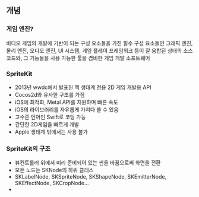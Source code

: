 ## 개념
### 게임 엔진?
 비디오 게임의 개발에 기반이 되는 구성 요소들을 가진 필수 구성 요소들인 그래픽 엔진, 물리 엔진, 오디오 엔진, UI 시스템, 게임 플레이 프레임워크 등이 잘 융합된 상태의 소스코드와, 그 기능들을 사용 가능한 툴을 겸비한 게임 개발 소프트웨어

### SpriteKit
- 2013년 wwdc에서 발표된 맥 생태계 전용 2D 게임 개발용 API
- Cocos2d와 유사한 구조를 가짐
- iOS에 최적화, Metal API를 지원하며 빠른 속도
- iOS의 라이브러리를 자유롭게 가져다 쓸 수 있음
- 고수준 언어인 Swift로 코딩 가능
- 간단한 2D게임을 빠르게 개발
- Apple 생태계 밖에서는 사용 불가

### SpriteKit의 구조
- 뷰컨트롤러 위에서 미리 준비되어 있는 씬을 바꿈으로써 화면을 전환
- 모든 노드는 SKNode의 하위 클래스
- SKLabelNode, SKSpriteNode, SKShapeNode, SKEmitterNode, SKEffectNode, SKCropNode...
- 